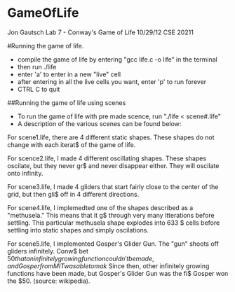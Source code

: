 GameOfLife
==========
Jon Gautsch
Lab 7 - Conway's Game of Life
10/29/12
CSE 20211

#Running the game of life. 

- compile the game of life by entering "gcc life.c -o life" in the terminal
- then run ./life
- enter 'a' to enter in a new "live" cell
- after entering in all the live cells you want, enter 'p' to run forever
- CTRL C to quit

##Running the game of life using scenes
- To run the game of life with pre made scence, run "./life < scene#.life"
- A description of the various scenes can be found below:

For scene1.life, there are 4 different static shapes. These shapes do not change with each iterat$
of the game of life.

For scence2.life, I made 4 different oscillating shapes. These shapes oscilate, but they never gr$
and never disappear either. They will oscilate onto infinity.

For scene3.life, I made 4 gliders that start fairly close to the center of the grid, but then gli$
off in 4 different directions.

For scene4.life, I implemedted one of the shapes described as a "methusela." This means that it g$
through very many itterations before settling. This particular methusela shape explodes into 633 $
cells before settling into static shapes and simply oscilations.

For scene5.life, I implemented Gosper's Glider Gun. The "gun" shoots off gliders infinitely. Conw$
bet $50 that an infinitely growing function couldn't be made, and Gosper from MIT was able to mak$
Since then, other infinitely growing functions have been made, but Gosper's Glider Gun was the fi$
Gosper won the $50. (source: wikipedia).